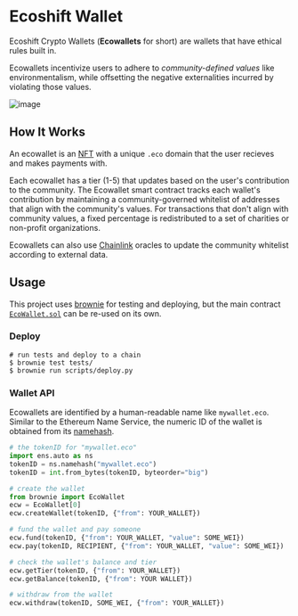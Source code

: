 # Ecoshift Wallet

Ecoshift Crypto Wallets (**Ecowallets** for short) are wallets that have ethical rules built in.   

Ecowallets incentivize users to adhere to _community-defined values_ like environmentalism, while offsetting the negative externalities incurred by violating those values.  

![image](https://user-images.githubusercontent.com/48187500/143511469-b21b5f82-b739-44e1-ad56-ce07932d5d2d.png)

## How It Works

An ecowallet is an [NFT](https://ethereum.org/en/nft/) with a unique `.eco` domain that the user recieves and makes payments with.   

Each ecowallet has a tier (1-5) that updates based on the user's contribution to the community. The Ecowallet smart contract tracks each wallet's contribution by maintaining a community-governed whitelist of addresses that align with the community's values. For transactions that don't align with community values, a fixed percentage is redistributed to a set of charities or non-profit organizations.  

Ecowallets can also use [Chainlink](https://chain.link/) oracles to update the community whitelist according to external data.  

## Usage

This project uses [brownie](https://github.com/eth-brownie/brownie) for testing and deploying, but the main contract [`EcoWallet.sol`](https://github.com/nalexai/ecoshift/blob/main/ecoshift/contracts/EcoWallet.sol) can be re-used on its own. 

### Deploy
```shell
# run tests and deploy to a chain
$ brownie test tests/
$ brownie run scripts/deploy.py
```

### Wallet API
Ecowallets are identified by a human-readable name like `mywallet.eco`. Similar to the Ethereum Name Service, the numeric ID of the wallet is obtained from its [namehash](https://docs.ens.domains/contract-api-reference/name-processing). 
```python
# the tokenID for "mywallet.eco"
import ens.auto as ns
tokenID = ns.namehash("mywallet.eco")
tokenID = int.from_bytes(tokenID, byteorder="big")

# create the wallet
from brownie import EcoWallet
ecw = EcoWallet[0]
ecw.createWallet(tokenID, {"from": YOUR_WALLET})

# fund the wallet and pay someone
ecw.fund(tokenID, {"from": YOUR_WALLET, "value": SOME_WEI}) 
ecw.pay(tokenID, RECIPIENT, {"from": YOUR_WALLET, "value": SOME_WEI}) 

# check the wallet's balance and tier
ecw.getTier(tokenID, {"from": YOUR_WALLET})
ecw.getBalance(tokenID, {"from": YOUR WALLET})

# withdraw from the wallet
ecw.withdraw(tokenID, SOME_WEI, {"from": YOUR_WALLET})

```
